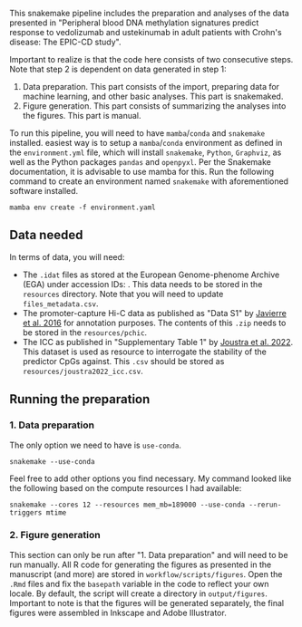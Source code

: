 This snakemake pipeline includes the preparation and analyses of the data presented in "Peripheral blood DNA methylation signatures predict response to vedolizumab and ustekinumab in adult patients with Crohn's disease: The EPIC-CD study".

Important to realize is that the code here consists of two consecutive steps. Note that step 2 is dependent on data generated in step 1:
1. Data preparation. This part consists of the import, preparing data for machine learning, and other basic analyses. This part is snakemaked.
2. Figure generation. This part consists of summarizing the analyses into the figures. This part is manual. 

To run this pipeline, you will need to have `mamba`/`conda` and `snakemake` installed. easiest way is to setup a `mamba`/`conda` environment as defined in the `environment.yml` file, which will install `snakemake`, `Python`, `Graphviz`, as well as the Python packages `pandas` and `openpyxl`. Per the Snakemake documentation, it is advisable to use mamba for this. Run the following command to create an environment named `snakemake` with aforementioned software installed.

`mamba env create -f environment.yaml`

## Data needed

In terms of data, you will need:
- The `.idat` files as stored at the European Genome-phenome Archive (EGA) under accession IDs: . This data needs to be stored in the `resources` directory. Note that you will need to update `files_metadata.csv`.
- The promoter-capture Hi-C data as published as "Data S1" by [Javierre et al. 2016](https://www.sciencedirect.com/science/article/pii/S0092867416313228?via%3Dihub) for annotation purposes. The contents of this `.zip` needs to be stored in the `resources/pchic`.
- The ICC as published in "Supplementary Table 1" by [Joustra et al. 2022](https://www.sciencedirect.com/science/article/pii/S2352345X22002624?via%3Dihub). This dataset is used as resource to interrogate the stability of the predictor CpGs against. This `.csv` should be stored as `resources/joustra2022_icc.csv`.

## Running the preparation

### 1. Data preparation

The only option we need to have is `use-conda`. 

```
snakemake --use-conda
```

Feel free to add other options you find necessary. My command looked like the following based on the compute resources I had available:

```
snakemake --cores 12 --resources mem_mb=189000 --use-conda --rerun-triggers mtime
```

### 2. Figure generation

This section can only be run after "1. Data preparation" and will need to be run manually. All R code for generating the figures as presented in the manuscript (and more) are stored in `workflow/scripts/figures`. Open the `.Rmd` files and fix the `basepath` variable in the code to reflect your own locale. By default, the script will create a directory in `output/figures`. Important to note is that the figures will be generated separately, the final figures were assembled in Inkscape and Adobe Illustrator.

